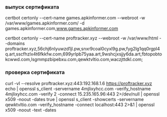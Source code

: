 
### выпуск сертификата

certbot certonly --cert-name games.apkinformer.com --webroot -w /var/www/games.apkinformer.com/ -d games.apkinformer.com,www.games.apkinformer.com

certbot certonly --cert-name proftracker.xyz --webroot -w /var/www/html --domains proftracker.xyz,56chj6nlyuwzd1jl.pw,snxr9coal0cyxl9g.pw,fyg2lg1qq0rgpl4q.art,sscfhzlx4t6fkkfw.com,699yrlpb75yaa.art,9wshcjxsjjy6da.art,fbtopobtokcwwd.com,lsgmmpzbipebxu.com,qewktvltio.com,waczjttdkl.com;


###   проверка сертификата 
curl -vI --resolve proftracker.xyz:443:192.168.1.6 https://proftracker.xyz
echo | openssl s_client -servername 4mjlixyhcc.com -verify_hostname 4mjlixyhcc.com -verify 2 -connect 15.235.165.96:443 2>/dev/null | openssl x509 -noout -dates
true | openssl s_client -showcerts -servername qewktvltio.com -verify_hostname -connect localhost:443 2>&1 | openssl x509 -noout -text -dates 
